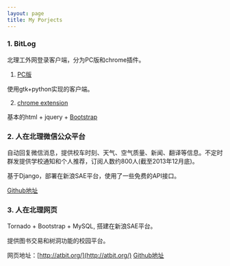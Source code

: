 ```yaml
---
layout: page
title: My Porjects 
---
```


### 1. BitLog

北理工外网登录客户端，分为PC版和chrome插件。

1. [PC版](https://github.com/liamchzh/BitLog) 

使用gtk+python实现的客户端。

2. [chrome extension](https://github.com/liamchzh/BitLog-Extension)

基本的html + jquery + [Bootstrap](http://getbootstrap.com/)

### 2. 人在北理微信公众平台

自动回复微信消息，提供校车时刻、天气、空气质量、新闻、翻译等信息。不定时群发提供学校通知和个人推荐，订阅人数约800人(截至2013年12月底)。

基于Django，部署在新浪SAE平台，使用了一些免费的API接口。

[Github地址](https://github.com/liamchzh/bithelper)

### 3. 人在北理网页

Tornado + Bootstrap + MySQL, 搭建在新浪SAE平台。

提供图书交易和树洞功能的校园平台。

网页地址：[http://atbit.org/](http://atbit.org/)
[Github地址](https://github.com/liamchzh/atbit)
